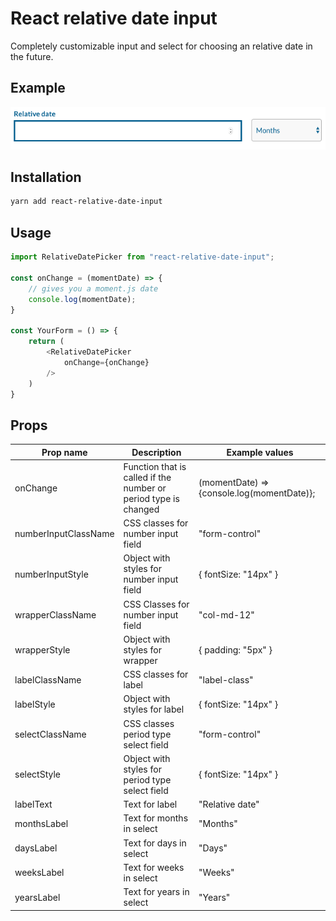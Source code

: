 # React relative date input

Completely customizable input and select for choosing an relative date in the future.

## Example
![Example for react relative date input](example.png "Example for react relative date input")

## Installation

```bash
yarn add react-relative-date-input
```

## Usage
```js
import RelativeDatePicker from "react-relative-date-input";

const onChange = (momentDate) => {
    // gives you a moment.js date
    console.log(momentDate);
}

const YourForm = () => {
    return (
        <RelativeDatePicker
            onChange={onChange}
        />
    )
}

```

## Props

|Prop name|Description|Example values|
|----|----|----|
|onChange|Function that is called if the number or period type is changed|(momentDate) => {console.log(momentDate)};|
|numberInputClassName|CSS classes for number input field|"form-control"|
|numberInputStyle|Object with styles for number input field|{ fontSize: "14px" }|
|wrapperClassName|CSS Classes for number input field|"col-md-12"|
|wrapperStyle|Object with styles for wrapper|{ padding: "5px" }|
|labelClassName|CSS classes for label|"label-class"|
|labelStyle|Object with styles for label|{ fontSize: "14px" }|
|selectClassName|CSS classes period type select field|"form-control"|
|selectStyle|Object with styles for period type select field|{ fontSize: "14px" }|
|labelText|Text for label|"Relative date"|
|monthsLabel|Text for months in select|"Months"|
|daysLabel|Text for days in select|"Days"|
|weeksLabel|Text for weeks in select|"Weeks"|
|yearsLabel|Text for years in select|"Years"|



